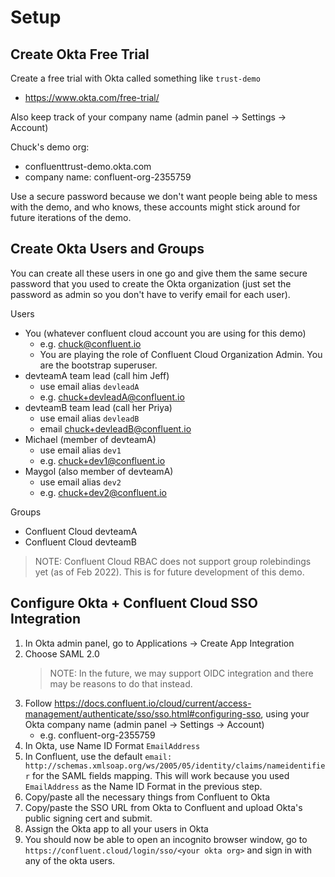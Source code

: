 # Setup

## Create Okta Free Trial

Create a free trial with Okta called something like `trust-demo`
- https://www.okta.com/free-trial/

Also keep track of your company name (admin panel -> Settings -> Account)

Chuck's demo org:
- confluenttrust-demo.okta.com
- company name: confluent-org-2355759

Use a secure password because we don't want people being able to mess with the demo, and who knows, these accounts might stick around for future iterations of the demo.

## Create Okta Users and Groups

You can create all these users in one go and give them the same secure password that you used to create the Okta organization (just set the password as admin so you don't have to verify email for each user).

Users
- You (whatever confluent cloud account you are using for this demo)
  - e.g. chuck@confluent.io
  - You are playing the role of Confluent Cloud Organization Admin. You are the bootstrap superuser.
- devteamA team lead (call him Jeff)
  - use email alias `devleadA`
  - e.g. chuck+devleadA@confluent.io
- devteamB team lead (call her Priya)
  - use email alias `devleadB`
  - email chuck+devleadB@confluent.io
- Michael (member of devteamA)
  - use email alias `dev1`
  - e.g. chuck+dev1@confluent.io
- Maygol (also member of devteamA)
  - use email alias `dev2`
  - e.g. chuck+dev2@confluent.io

Groups
- Confluent Cloud devteamA
- Confluent Cloud devteamB

> NOTE: Confluent Cloud RBAC does not support group rolebindings yet (as of Feb 2022). This is for future development of this demo.

## Configure Okta + Confluent Cloud SSO Integration


1. In Okta admin panel, go to Applications -> Create App Integration
2. Choose SAML 2.0 
    > NOTE: In the future, we may support OIDC integration and there may be reasons to do that instead.
3. Follow https://docs.confluent.io/cloud/current/access-management/authenticate/sso/sso.html#configuring-sso, using your Okta company name (admin panel -> Settings -> Account)
    - e.g. confluent-org-2355759
4. In Okta, use Name ID Format `EmailAddress`
5. In Confluent, use the default `email: http://schemas.xmlsoap.org/ws/2005/05/identity/claims/nameidentifier` for the SAML fields mapping. This will work because you used `EmailAddress` as the Name ID Format in the previous step.
6. Copy/paste all the necessary things from Confluent to Okta
7. Copy/paste the SSO URL from Okta to Confluent and upload Okta's public signing cert and submit.
8. Assign the Okta app to all your users in Okta
9. You should now be able to open an incognito browser window, go to `https://confluent.cloud/login/sso/<your okta org>` and sign in with any of the okta users.

